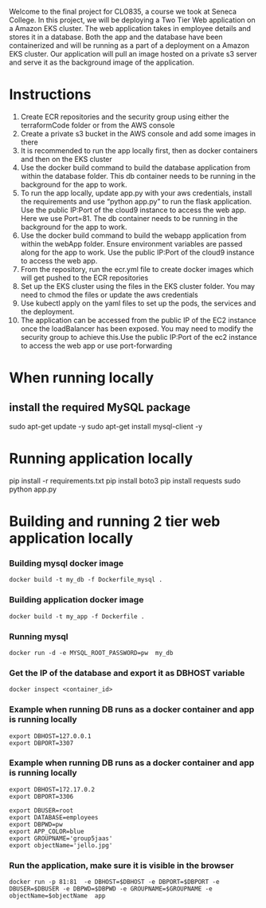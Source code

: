 Welcome to the final project for CLO835, a course we took at Seneca College. In this project, we will be deploying a Two Tier Web application on a Amazon EKS cluster.
The web application takes in employee details and stores it in a database. 
Both the app and the database have been containerized and will be running as a part of a deployment on a Amazon EKS cluster.
Our application will pull an image hosted on a private s3 server and serve it as the background image of the application. 

# Instructions
1.	Create ECR repositories and the security group using either the terraformCode folder or from the AWS console
2.	Create a private s3 bucket in the AWS console and add some images in there
3.	It is recommended to run the app locally first, then as docker containers and then on the EKS cluster
4.	Use the docker build command to build the database application from within the database folder. This db container needs to be running in the background for the app to work.
5.	To run the app locally, update app.py with your aws credentials, install the requirements and use “python app.py” to run the flask application. Use the public IP:Port of the cloud9 instance to access the web app. Here we use Port=81. The db container needs to be running in the background for the app to work.
6.	Use the docker build command to build the webapp application from within the webApp folder. Ensure environment variables are passed along for the app to work. Use the public IP:Port of the cloud9 instance to access the web app.
7.	From the repository, run the ecr.yml file to create docker images which will get pushed to the ECR repositories
8.	Set up the EKS cluster using the files in the EKS cluster folder. You may need to chmod the files or update the aws credentials
9.	Use kubectl apply on the yaml files to set up the pods, the services and the deployment. 
10.	The application can be accessed from the public IP of the EC2 instance once the loadBalancer has been exposed. You may need to modify the security group to achieve this.Use the public IP:Port of the ec2 instance to access the web app or use port-forwarding

# When running locally
## install the required MySQL package

sudo apt-get update -y
sudo apt-get install mysql-client -y

# Running application locally
pip install -r requirements.txt
pip install boto3
pip install requests
sudo python app.py

# Building and running 2 tier web application locally
### Building mysql docker image 
```docker build -t my_db -f Dockerfile_mysql . ```

### Building application docker image 
```docker build -t my_app -f Dockerfile . ```

### Running mysql
```docker run -d -e MYSQL_ROOT_PASSWORD=pw  my_db```


### Get the IP of the database and export it as DBHOST variable
```docker inspect <container_id>```


### Example when running DB runs as a docker container and app is running locally
```
export DBHOST=127.0.0.1
export DBPORT=3307
```
### Example when running DB runs as a docker container and app is running locally
```
export DBHOST=172.17.0.2
export DBPORT=3306
```
```
export DBUSER=root
export DATABASE=employees
export DBPWD=pw
export APP_COLOR=blue
export GROUPNAME='group5jaas'
export objectName='jello.jpg'
```
### Run the application, make sure it is visible in the browser
``` docker run -p 81:81  -e DBHOST=$DBHOST -e DBPORT=$DBPORT -e  DBUSER=$DBUSER -e DBPWD=$DBPWD -e GROUPNAME=$GROUPNAME -e objectName=$objectName  app ```
